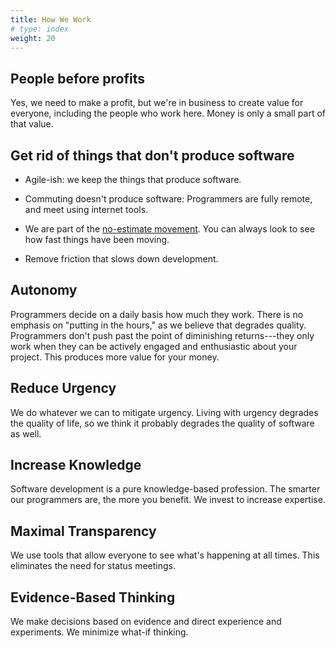 ```yaml
---
title: How We Work
# type: index
weight: 20
---
```


##   People before profits

Yes, we need to make a profit, but we're in business to create value for
everyone, including the people who work here. Money is only a small part of
that value.

##   Get rid of things that don't produce software

-   Agile-ish: we keep the things that produce software.

-   Commuting doesn't produce software: Programmers are fully
    remote, and meet using internet tools.

-   We are part of the
    [no-estimate movement](https://www.geepawhill.org/2017/07/15/estimating-stop-trying-harder/).
    You can always look to see how fast things have been moving.

-   Remove friction that slows down development.

## Autonomy

Programmers decide on a daily basis how much they work.
There is no emphasis on "putting in the hours," as we believe that
degrades quality. Programmers don't push past the point of
diminishing returns---they only work when they can be actively
engaged and enthusiastic about your project. This produces more value
for your money.

## Reduce Urgency

We do whatever we can to mitigate urgency. Living with urgency degrades the
quality of life, so we think it probably degrades the quality of software as
well.

## Increase Knowledge

Software development is a pure knowledge-based profession. The smarter our
programmers are, the more you benefit. We invest to increase expertise.

## Maximal Transparency

We use tools that allow everyone to see what's happening at all times. This
eliminates the need for status meetings.

## Evidence-Based Thinking

We make decisions based on evidence and direct experience and experiments. We
minimize what-if thinking.

